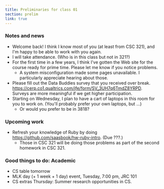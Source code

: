 ```yaml
---
title: Preliminaries for class 01
section: prelim
link: true
---
```

### Notes and news

* Welcome back!  I think I know most of you (at least from CSC 321), and I'm
  happy to be able to work with you again.
* I will take attendance.  (Who is in this class but not in 321?)
* For the first time in a few years, I think I've gotten the Web site for
  the course ready for prime time.  Please let me know if you notice problems.
    * A system misconfiguration made some pages unavailable.  I
      particularly appreciate hearing about those.
* Please fill out the Data Buddies survey that you received over break.
  <https://cerp.co1.qualtrics.com/jfe/form/SV_3UH7q6TmdZ8YRPD>.
  Surveys are more meaningful if we get higher participation.
* Starting on Wednesday, I plan to have a cart of laptops in this
  room for you to work on.  (You'll probably prefer your own laptops,
  but ...)
    * Or would you prefer to be in 3818?

### Upcoming work

* Refresh your knowledge of Ruby by doing <https://github.com/saasbook/hw-ruby-intro>.  (Due ???.)
    * Those in CSC 321 will be doing those problems as part of the second
      homework in CSC 321.

### Good things to do: Academic

* CS table tomorrow
* MLK day (+ 1 week + 1 day) event, Tuesday, 7:00 pm, JRC 101
* CS extras Thursday: Summer research opportunities in CS.

